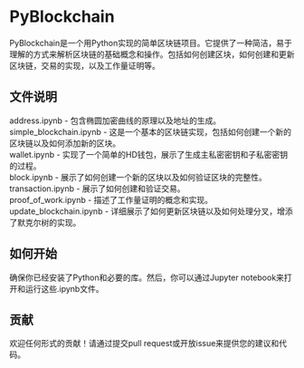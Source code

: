 # PyBlockchain  
PyBlockchain是一个用Python实现的简单区块链项目。它提供了一种简洁，易于理解的方式来解析区块链的基础概念和操作。包括如何创建区块，如何创建和更新区块链，交易的实现，以及工作量证明等。

## 文件说明  
address.ipynb - 包含椭圆加密曲线的原理以及地址的生成。  
simple_blockchain.ipynb - 这是一个基本的区块链实现，包括如何创建一个新的区块链以及如何添加新的区块。  
wallet.ipynb - 实现了一个简单的HD钱包，展示了生成主私密密钥和子私密密钥的过程。  
block.ipynb - 展示了如何创建一个新的区块以及如何验证区块的完整性。  
transaction.ipynb - 展示了如何创建和验证交易。  
proof_of_work.ipynb - 描述了工作量证明的概念和实现。  
update_blockchain.ipynb - 详细展示了如何更新区块链以及如何处理分叉，增添了默克尔树的实现。  

## 如何开始  
确保你已经安装了Python和必要的库。然后，你可以通过Jupyter notebook来打开和运行这些.ipynb文件。  

## 贡献  
欢迎任何形式的贡献！请通过提交pull request或开放issue来提供您的建议和代码。  
